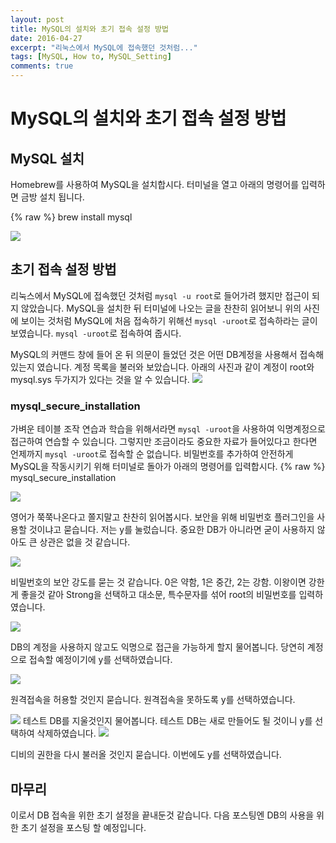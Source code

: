 ```yaml
---
layout: post
title: MySQL의 설치와 초기 접속 설정 방법
date: 2016-04-27
excerpt: "리눅스에서 MySQL에 접속했던 것처럼..."
tags: [MySQL, How to, MySQL_Setting]
comments: true
---
```

# MySQL의 설치와 초기 접속 설정 방법
## MySQL 설치
Homebrew를 사용하여 MySQL을 설치합시다. 터미널을 열고 아래의 명령어를 입력하면 금방 설치 됩니다.

{% raw %}
	brew install mysql
 
<img src="https://nine-hundred.github.io/Blog/assets/InstallMysql.jpeg">

## 초기 접속 설정 방법
리눅스에서 MySQL에 접속했던 것처럼 `mysql -u root`로 들어가려 했지만 접근이 되지 않았습니다. MySQL을 설치한 뒤 터미널에 나오는 글을 찬찬히 읽어보니 위의 사진에 보이는 것처럼 MySQL에 처음 접속하기 위해선 `mysql -uroot`로 접속하라는 글이 보였습니다. `mysql -uroot`로 접속하여 줍시다.

MySQL의 커맨드 창에 들어 온 뒤 의문이 들었던 것은 어떤 DB계정을 사용해서 접속해있는지 였습니다. 계정 목록을 불러와 보았습니다. 아래의 사진과 같이 계정이 root와 mysql.sys 두가지가 있다는 것을 알 수 있습니다.
<img src="https://nine-hundred.github.io/Blog/assets/ListOfAccount.jpeg">

### mysql_secure_installation

가벼운 테이블 조작 연습과 학습을 위해서라면 `mysql -uroot`을 사용하여 익명계정으로 접근하여 연습할 수 있습니다. 그렇지만 조금이라도 중요한 자료가 들어있다고 한다면 언제까지 `mysql -uroot`로 접속할 순 없습니다. 비밀번호를 추가하여 안전하게 MySQL을 작동시키기 위해 터미널로 돌아가 아래의 명령어를 입력합시다.
{% raw %}
 mysql_secure_installation
 
<img src="https://nine-hundred.github.io/Blog/assets/SCI1.jpeg">

영어가 쭉쭉나온다고 쫄지말고 찬찬히 읽어봅시다. 보안을 위해 비밀번호 플러그인을 사용할 것이냐고 묻습니다. 저는 y를 눌렀습니다. 중요한 DB가 아니라면 굳이 사용하지 않아도 큰 상관은 없을 것 같습니다.

<img src="https://nine-hundred.github.io/Blog/assets/SCI2.jpeg">

비밀번호의 보안 강도를 묻는 것 같습니다. 0은 약함, 1은 중간, 2는 강함. 이왕이면 강한게 좋을것 같아 Strong을 선택하고 대소문, 특수문자를 섞어 root의 비밀번호를 입력하였습니다.

<img src="https://nine-hundred.github.io/Blog/assets/SCI3.jpeg">

DB의 계정을 사용하지 않고도 익명으로 접근을 가능하게 할지 물어봅니다. 당연히 계정으로 접속할 예정이기에 y를 선택하였습니다.

<img src="https://nine-hundred.github.io/Blog/assets/SCI4.jpeg">

원격접속을 허용할 것인지 묻습니다. 원격접속을 못하도록 y를 선택하였습니다.

<img src="https://nine-hundred.github.io/Blog/assets/SCI5.jpeg">
테스트 DB를 지울것인지 물어봅니다. 테스트 DB는 새로 만들어도 될 것이니 y를 선택하여 삭제하였습니다.

<img src="https://nine-hundred.github.io/Blog/assets/SCI6.jpeg">

디비의 권한을 다시 불러올 것인지 묻습니다. 이번에도 y를 선택하였습니다. 

## 마무리
이로서 DB 접속을 위한 초기 설정을 끝내둔것 같습니다. 다음 포스팅엔 DB의 사용을 위한 초기 설정을 포스팅 할 예정입니다.
